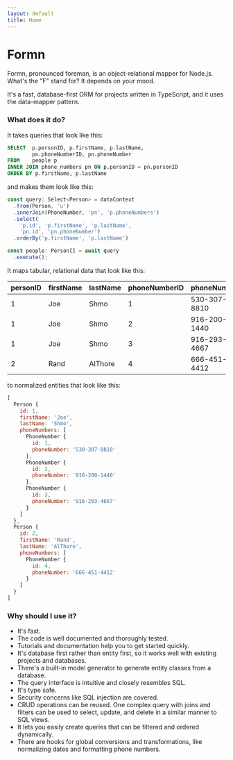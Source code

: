 ```yaml
---
layout: default
title: Home
---
```


# Formn

Formn, pronounced foreman, is an object-relational mapper for Node.js. What's
the "F" stand for? It depends on your mood.

It's a fast, database-first ORM for projects written in TypeScript, and it uses
the data-mapper pattern.

### What does it do?

It takes queries that look like this:

```sql
SELECT  p.personID, p.firstName, p.lastName,
        pn.phoneNumberID, pn.phoneNumber
FROM    people p
INNER JOIN phone_numbers pn ON p.personID = pn.personID
ORDER BY p.firstName, p.lastName
```

and makes them look like this:

```typescript
const query: Select<Person> = dataContext
  .from(Person, 'u')
  .innerJoin(PhoneNumber, 'pn', 'p.phoneNumbers')
  .select(
    'p.id', 'p.firstName', 'p.lastName',
    'pn.id', 'pn.phoneNumber')
  .orderBy('p.firstName', 'p.lastName')

const people: Person[] = await query
  .execute();
```

It maps tabular, relational data that look like this:

| personID | firstName | lastName | phoneNumberID | phoneNumber  |
|----------|-----------|----------|---------------|--------------|
| 1        | Joe       | Shmo     | 1             | 530-307-8810 |
| 1        | Joe       | Shmo     | 2             | 916-200-1440 |
| 1        | Joe       | Shmo     | 3             | 916-293-4667 |
| 2        | Rand      | AlThore  | 4             | 666-451-4412 |

to normalized entities that look like this:

```javascript
[
  Person {
    id: 1,
    firstName: 'Joe',
    lastName: 'Shmo',
    phoneNumbers: [
      PhoneNumber {
        id: 1,
        phoneNumber: '530-307-8810'
      },
      PhoneNumber {
        id: 2,
        phoneNumber: '916-200-1440'
      },
      PhoneNumber {
        id: 3,
        phoneNumber: '916-293-4667'
      }
    ]
  },
  Person {
    id: 2,
    firstName: 'Rand',
    lastName: 'AlThore',
    phoneNumbers: [
      PhoneNumber {
        id: 4,
        phoneNumber: '666-451-4412'
      }
    ]
  }
]
```

### Why should I use it?

* It's fast.
* The code is well documented and thoroughly tested.
* Tutorials and documentation help you to get started quickly.
* It's database first rather than entity first, so it works well with existing
  projects and databases.
* There's a built-in model generator to generate entity classes from a
  database.
* The query interface is intuitive and closely resembles SQL.
* It's type safe.
* Security concerns like SQL injection are covered.
* CRUD operations can be reused.  One complex query with joins and filters can
  be used to select, update, and delete in a similar manner to SQL views.
* It lets you easily create queries that can be filtered and ordered
  dynamically.
* There are hooks for global conversions and transformations, like normalizing
  dates and formatting phone numbers.

